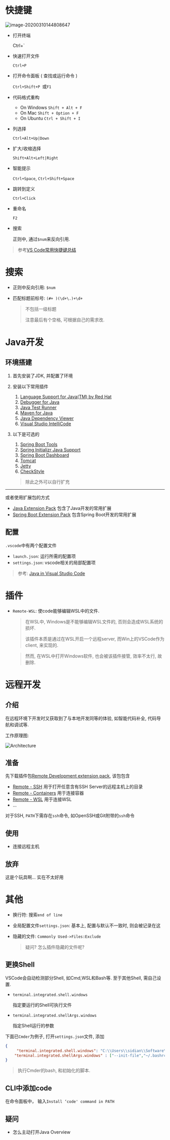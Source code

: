 # 快捷键

![image-20200310144808647](.VSCode/image-20200310144808647.png)

* 打开终端 

  Ctrl+`

* 快速打开文件

  `Ctrl+P`

* 打开命令面板 ( 查找或运行命令 )

  `Ctrl+Shift+P `或`F1`

* 代码格式重构
  * On Windows `Shift + Alt + F`
  * On Mac `Shift + Option + F`
  * On Ubuntu `Ctrl + Shift + I`
  
* 列选择

  `Ctrl+Alt+Up|Down`
  
* 扩大/收缩选择

  `Shift+Alt+Left|Right`

* 智能提示

  `Ctrl+Space`, `Ctrl+Shift+Space`

* 跳转到定义

  `Ctrl+Click`

* 重命名

  `F2`

* 搜索

  正则中, 通过`$num`来反向引用.

> 参考[VS Code常用快捷键总结](https://www.cnblogs.com/schut/p/10461840.html)

# 搜索

* 正则中反向引用: `$num`

* 匹配标题前标号: `(#+ )(\d+\.)+\d+ `

  > 不包括一级标题
  >
  > 注意最后有个空格, 可根据自己的需求改.

# Java开发

## 环境搭建

1. 首先安装了JDK, 并配置了环境

2. 安装以下常用插件
   1. [Language Support for Java(TM) by Red Hat](https://marketplace.visualstudio.com/items?itemName=redhat.java)
   2. [Debugger for Java](https://marketplace.visualstudio.com/items?itemName=vscjava.vscode-java-debug)
   3. [Java Test Runner](https://marketplace.visualstudio.com/items?itemName=vscjava.vscode-java-test)
   4. [Maven for Java](https://marketplace.visualstudio.com/items?itemName=vscjava.vscode-maven)
   5. [Java Dependency Viewer](https://marketplace.visualstudio.com/items?itemName=vscjava.vscode-java-dependency)
   6. [Visual Studio IntelliCode](https://marketplace.visualstudio.com/items?itemName=VisualStudioExptTeam.vscodeintellicode)
3. 以下是可选的
   1. [Spring Boot Tools](https://marketplace.visualstudio.com/items?itemName=Pivotal.vscode-spring-boot)
   2. [Spring Initializr Java Support](https://marketplace.visualstudio.com/items?itemName=vscjava.vscode-spring-initializr)
   3. [Spring Boot Dashboard](https://marketplace.visualstudio.com/items?itemName=vscjava.vscode-spring-boot-dashboard)
   4. [Tomcat](https://marketplace.visualstudio.com/items?itemName=adashen.vscode-tomcat)
   5. [Jetty](https://marketplace.visualstudio.com/items?itemName=SummerSun.vscode-jetty)
   6. [CheckStyle](https://marketplace.visualstudio.com/items?itemName=shengchen.vscode-checkstyle)

	> 除此之外可以自行扩充

------------

或者使用扩展包的方式

* [Java Extension Pack](https://marketplace.visualstudio.com/items?itemName=vscjava.vscode-java-pack) 包含了Java开发的常用扩展
* [Spring Boot Extension Pack](https://marketplace.visualstudio.com/items?itemName=Pivotal.vscode-boot-dev-pack) 包含Spring Boot开发的常用扩展

## 配置

`.vscode`中有两个配置文件

* `launch.json`: 运行所需的配置项
* `settings.json`: vscode相关的局部配置项

> 参考: [Java in Visual Studio Code](https://code.visualstudio.com/docs/languages/java)

# 插件

* `Remote-WSL`: 使code能够编辑WSL中的文件.

  > 在WSL中, Windows是不能够编辑WSL文件的, 否则会造成WSL系统的损坏.
  >
  > 该插件本质是通过在WSL开启一个远程server, 而Win上的VSCode作为client, 来实现的.
  
  > 然而, 在WSL中打开Windows软件, 也会被该插件接管, 效率不太行, 故删除.

# 远程开发

## 介绍

在远程环境下开发时又获取到了与本地开发同等的体验, 如智能代码补全, 代码导航和调试等.

工作原理图:

![Architecture](.VSCode/architecture.png)

## 准备

先下载插件包[Remote Development extension pack](https://aka.ms/vscode-remote/download/extension), 该包包含

* [Remote - SSH](https://code.visualstudio.com/docs/remote/ssh) 用于打开任意含有SSH Server的远程主机上的目录
* [Remote - Containers](https://code.visualstudio.com/docs/remote/containers) 用于连接容器
* [Remote - WSL](https://code.visualstudio.com/docs/remote/wsl) 用于连接WSL
* ...

对于SSH, `PATH`下需存在`ssh`命令, 如OpenSSH或Git附带的`ssh`命令

## 使用

* 连接远程主机

## 放弃

这是个玩具啊... 实在不太好用

# 其他

* 换行符: 搜索`end of line`

* 全局配置文件`settings.json`: 基本上, 配置与默认不一致时, 则会被记录在这

* 隐藏的文件: `Commonly Used->Files:Exclude`

  > 疑问? 怎么插件隐藏的文件呢?

## 更换Shell

VSCode会自动检测部分Shell, 如Cmd,WSL和Bash等. 至于其他Shell, 需自己设置.

* `terminal.integrated.shell.windows`

  指定要运行的Shell可执行文件

* `terminal.integrated.shellArgs.windows`

  指定Shell运行的参数

下面已`Cmder`为例子, 打开`settings.json`文件, 添加

```json
{
     "terminal.integrated.shell.windows": "C:\\Users\\sidian\\Software\\cmder\\vendor\\git-for-windows\\bin\\bash.exe",
    "terminal.integrated.shellArgs.windows" : ["--init-file","~/.bashrc_custom.sh"],
}
```

> 执行Cmder的bash, 和初始化的脚本.

## CLI中添加code

在命令面板中， 输入`Install ‘code' command in PATH`

## 疑问

* 怎么主动打开Java Overview